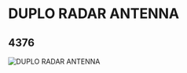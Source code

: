 # DUPLO RADAR ANTENNA
## 4376
![DUPLO RADAR ANTENNA](https://lc-www-live-s.legocdn.com/media/bricks/5/2/4193162.jpg)